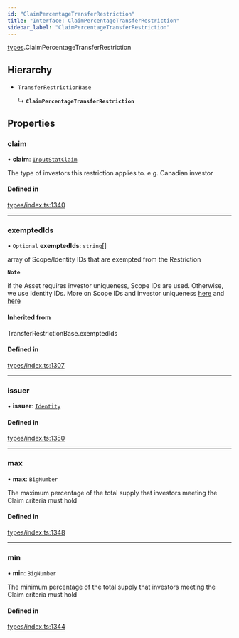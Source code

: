 ```yaml
---
id: "ClaimPercentageTransferRestriction"
title: "Interface: ClaimPercentageTransferRestriction"
sidebar_label: "ClaimPercentageTransferRestriction"
---
```


[types](../../../modules/Types/Types.md).ClaimPercentageTransferRestriction

## Hierarchy

- `TransferRestrictionBase`

  ↳ **`ClaimPercentageTransferRestriction`**

## Properties

### claim

• **claim**: [`InputStatClaim`](../../../modules/Types/Types.md#inputstatclaim)

The type of investors this restriction applies to. e.g. Canadian investor

#### Defined in

[types/index.ts:1340](https://github.com/PolymeshAssociation/polymesh-sdk/blob/95e180d2/src/types/index.ts#L1340)

___

### exemptedIds

• `Optional` **exemptedIds**: `string`[]

array of Scope/Identity IDs that are exempted from the Restriction

**`Note`**

 if the Asset requires investor uniqueness, Scope IDs are used. Otherwise, we use Identity IDs. More on Scope IDs and investor uniqueness
  [here](https://developers.polymesh.network/introduction/identity#polymesh-unique-identity-system-puis) and
  [here](https://developers.polymesh.network/polymesh-docs/primitives/confidential-identity)

#### Inherited from

TransferRestrictionBase.exemptedIds

#### Defined in

[types/index.ts:1307](https://github.com/PolymeshAssociation/polymesh-sdk/blob/95e180d2/src/types/index.ts#L1307)

___

### issuer

• **issuer**: [`Identity`](../../../classes/API/Entities/Identity/Identity.md)

#### Defined in

[types/index.ts:1350](https://github.com/PolymeshAssociation/polymesh-sdk/blob/95e180d2/src/types/index.ts#L1350)

___

### max

• **max**: `BigNumber`

The maximum percentage of the total supply that investors meeting the Claim criteria must hold

#### Defined in

[types/index.ts:1348](https://github.com/PolymeshAssociation/polymesh-sdk/blob/95e180d2/src/types/index.ts#L1348)

___

### min

• **min**: `BigNumber`

The minimum percentage of the total supply that investors meeting the Claim criteria must hold

#### Defined in

[types/index.ts:1344](https://github.com/PolymeshAssociation/polymesh-sdk/blob/95e180d2/src/types/index.ts#L1344)
